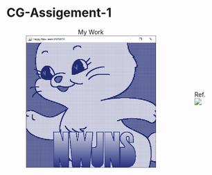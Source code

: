 # CG-Assigement-1
<div style="display: flex; justify-content: space-around; align-items: center;">
  <div>
    <div style="text-align: center;">
      <span>My Work</span>
    </div>
    <img src="https://github.com/Sunwatcha303/CG-Assigement-1/blob/main/output-latest.png?raw=true" alt="Your Image" width="300" style="max-width:100%;">
  </div>

  <div>
    <div style="text-align: center;">
      <span>Ref.</span>
    </div>
    <img src="https://i.pinimg.com/originals/2f/f6/67/2ff66716b07c1411d16b987783687044.jpg" width="300" style="max-width:100%;">
  </div>
</div>
